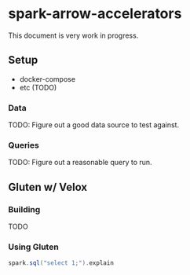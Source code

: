 # spark-arrow-accelerators

This document is very work in progress.

## Setup

- docker-compose
- etc (TODO)

### Data

TODO: Figure out a good data source to test against.

### Queries

TODO: Figure out a reasonable query to run.

## Gluten w/ Velox

### Building

TODO

### Using Gluten

```scala
spark.sql("select 1;").explain
```
